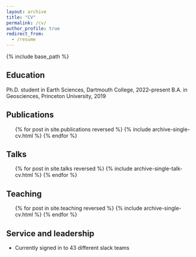 ```yaml
---
layout: archive
title: "CV"
permalink: /cv/
author_profile: true
redirect_from:
  - /resume
---
```


{% include base_path %}

Education
------
Ph.D. student in Earth Sciences, Dartmouth College, 2022–present 
B.A. in Geosciences, Princeton University, 2019

Publications
------
  <ul>{% for post in site.publications reversed %}
    {% include archive-single-cv.html %}
  {% endfor %}</ul>
  
Talks
------
  <ul>{% for post in site.talks reversed %}
    {% include archive-single-talk-cv.html  %}
  {% endfor %}</ul>
  
Teaching
------
  <ul>{% for post in site.teaching reversed %}
    {% include archive-single-cv.html %}
  {% endfor %}</ul>
  
Service and leadership
------
* Currently signed in to 43 different slack teams
